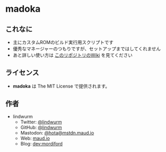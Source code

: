 # madoka

## これなに

- 主にカスタムROMのビルド実行用スクリプトです
- 優秀なマネージャーのつもりですが、セットアップまではしてくれません
- あと詳しい使い方は [このリポジトリのWiki](https://github.com/lindwurm/madoka/wiki) を見てください

## ライセンス

- **madoka** は The MIT License で提供されます。

## 作者

- lindwurm
    - Twitter: [@lindwurm](https://twitter.com/lindwurm)
    - GitHub: [@lindwurm](https://github.com/lindwurm)
    - Mastodon: [@hota@mstdn.maud.io](https://mstdn.maud.io/@hota)
    - Web: [maud.io](https://maud.io)
    - Blog: [dev:mordiford](http://dev.maud.io)
